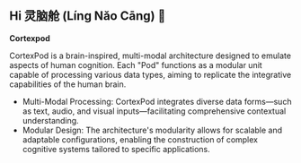 ## Hi 灵脑舱 (Líng Nǎo Cāng) 👋

**Cortexpod**

CortexPod is a brain-inspired, multi-modal architecture designed to emulate aspects of human cognition. Each "Pod" functions as a modular unit capable of processing various data types, aiming to replicate the integrative capabilities of the human brain.

- Multi-Modal Processing: CortexPod integrates diverse data forms—such as text, audio, and visual inputs—facilitating comprehensive contextual understanding.
- Modular Design: The architecture's modularity allows for scalable and adaptable configurations, enabling the construction of complex cognitive systems tailored to specific applications.
